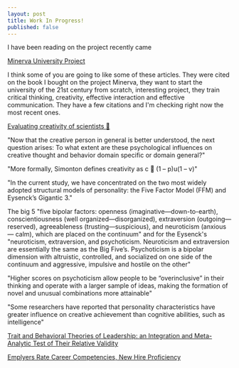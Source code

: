 ```yaml
---
layout: post
title: Work In Progress!
published: false
---
```


I have been reading on the project  recently came

[Minerva University Project](
https://mitpress.mit.edu/books/building-intentional-university
)


I think some of you are going to like some of these articles. They were 
cited on the book I bought on the project Minerva, they want to start 
the university of the 21st century from scratch, interesting project, 
they train critical thinking, creativity, effective interaction and effective 
communication. They have a few citations and I'm checking right now the most recent ones.

[Evaluating creativity of scientists 🙂](
https://www.researchgate.net/publication/263916095_The_Creative_Person_in_Science
)

"Now that the creative person in general is better understood, the
next question arises: To what extent are these psychological influences on creative thought and behavior domain specific or domain
general?"

"More formally, Simonton defines creativity as c  (1 – p)u(1 – v)"

"In the
current study, we have concentrated on the two most widely
adopted structural models of personality: the Five Factor Model
(FFM) and Eysenck’s Gigantic 3."

The big 5 "five bipolar factors: openness (imaginative—down-to-earth), conscientiousness (well organized—disorganized), extraversion (outgoing—reserved), agreeableness (trusting—suspicious), and neuroticism
(anxious— calm), which are placed on the continuum" and for the Eysenck's "neuroticism, extraversion, and psychoticism. Neuroticism and extraversion are essentially the same as the
Big Five’s. Psychoticism is a bipolar dimension with altruistic,
controlled, and socialized on one side of the continuum and aggressive, impulsive and hostile on the other"

"Higher scores on psychoticism allow people to be
“overinclusive” in their thinking and operate with a larger sample
of ideas, making the formation of novel and unusual combinations
more attainable"

"Some researchers have reported that personality characteristics
have greater influence on creative achievement than cognitive
abilities, such as intelligence"

[Trait and Behavioral Theories of Leadership: an Integration and Meta-Analytic Test of Their Relative Validity](
https://onlinelibrary.wiley.com/doi/abs/10.1111/j.1744-6570.2010.01201.x
)

[Emplyers Rate Career Competencies, New Hire Proficiency](
http://www.naceweb.org/career-readiness/competencies/employers-rate-career-competencies-new-hire-proficiency/
)
